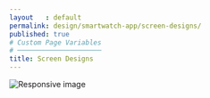 ```yaml
---
layout   : default
permalink: design/smartwatch-app/screen-designs/
published: true
# Custom Page Variables
# ─────────────────────
title: Screen Designs
---
```


<img src="{{ site.baseurl }}/assets/images/visuals_watch.jpg" class="styletile img-fluid" alt="Responsive image">